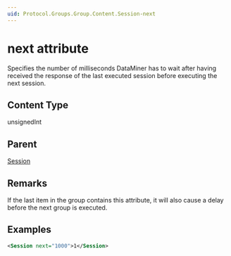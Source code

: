 ```yaml
---
uid: Protocol.Groups.Group.Content.Session-next
---
```


# next attribute

Specifies the number of milliseconds DataMiner has to wait after having received the response of the last executed session before executing the next session.

## Content Type

unsignedInt

## Parent

[Session](xref:Protocol.Groups.Group.Content.Session)

## Remarks

If the last item in the group contains this attribute, it will also cause a delay before the next group is executed.

## Examples

```xml
<Session next="1000">1</Session>
```
